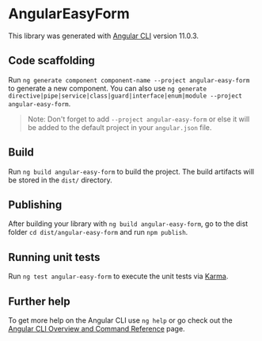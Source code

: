 # AngularEasyForm

This library was generated with [Angular CLI](https://github.com/angular/angular-cli) version 11.0.3.

## Code scaffolding

Run `ng generate component component-name --project angular-easy-form` to generate a new component. You can also use `ng generate directive|pipe|service|class|guard|interface|enum|module --project angular-easy-form`.
> Note: Don't forget to add `--project angular-easy-form` or else it will be added to the default project in your `angular.json` file. 

## Build

Run `ng build angular-easy-form` to build the project. The build artifacts will be stored in the `dist/` directory.

## Publishing

After building your library with `ng build angular-easy-form`, go to the dist folder `cd dist/angular-easy-form` and run `npm publish`.

## Running unit tests

Run `ng test angular-easy-form` to execute the unit tests via [Karma](https://karma-runner.github.io).

## Further help

To get more help on the Angular CLI use `ng help` or go check out the [Angular CLI Overview and Command Reference](https://angular.io/cli) page.
